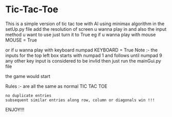 # Tic-Tac-Toe
This is a simple version of tic tac toe with AI using minimax algorithm
in the setUp.py file add the resolution of screen u wanna play in 
and also the input method u want to use just turn it to True 
eg
if u wanna play with mouse 
  MOUSE = True
  
or if u wanna play with keyboard numpad 
  KEYBOARD = True
  Note :- the inputs for the top left box starts with numpad 1 and follows until numpad 9
          any other key input is considered to be invlid
then just run the mainGui.py file 

the game would start

Rules :- 
      are all the same as normal TIC TAC TOE

    no duplicate entries 
    subsequent similar entries along row, column or diagonals win !!!
    
ENJOY!!!
